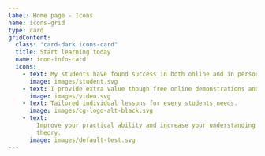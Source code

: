 ```yaml
---
label: Home page - Icons
name: icons-grid
type: card
gridContent:
  class: "card-dark icons-card"
  title: Start learning today
  name: icon-info-card
  icons:
    - text: My students have found success in both online and in person lessons.
      image: images/student.svg
    - text: I provide extra value though free online demonstrations and tutorials.
      image: images/video.svg
    - text: Tailored individual lessons for every students needs.
      image: images/cg-logo-alt-black.svg
    - text:
        Improve your practical ability and increase your understanding of music
        theory.
      image: images/default-test.svg
---
```

